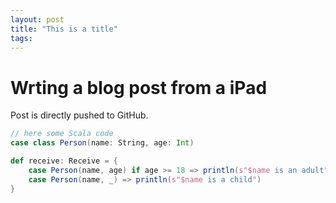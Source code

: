 ```yaml
---
layout: post
title: "This is a title"
tags:
---
```


# Wrting a blog post from a iPad

Post is directly pushed to GitHub. 

```scala
// here some Scala code
case class Person(name: String, age: Int)

def receive: Receive = {
	case Person(name, age) if age >= 18 => println(s"$name is an adult")
	case Person(name, _) => println(s"$name is a child")
}
